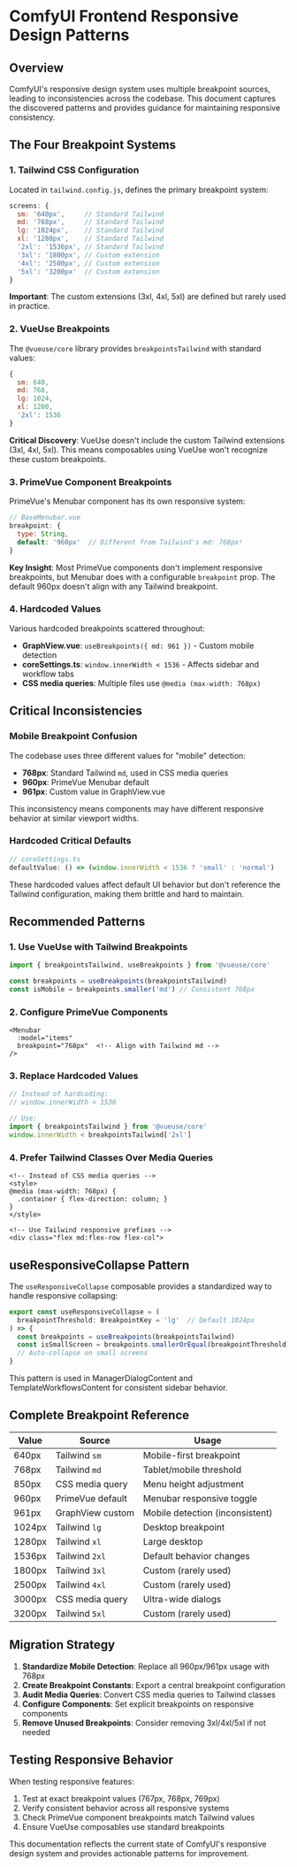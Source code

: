 # ComfyUI Frontend Responsive Design Patterns

## Overview

ComfyUI's responsive design system uses multiple breakpoint sources, leading to inconsistencies across the codebase. This document captures the discovered patterns and provides guidance for maintaining responsive consistency.

## The Four Breakpoint Systems

### 1. Tailwind CSS Configuration
Located in `tailwind.config.js`, defines the primary breakpoint system:

```javascript
screens: {
  sm: '640px',     // Standard Tailwind
  md: '768px',     // Standard Tailwind
  lg: '1024px',    // Standard Tailwind
  xl: '1280px',    // Standard Tailwind
  '2xl': '1536px', // Standard Tailwind
  '3xl': '1800px', // Custom extension
  '4xl': '2500px', // Custom extension
  '5xl': '3200px'  // Custom extension
}
```

**Important**: The custom extensions (3xl, 4xl, 5xl) are defined but rarely used in practice.

### 2. VueUse Breakpoints
The `@vueuse/core` library provides `breakpointsTailwind` with standard values:

```javascript
{
  sm: 640,
  md: 768,
  lg: 1024,
  xl: 1280,
  '2xl': 1536
}
```

**Critical Discovery**: VueUse doesn't include the custom Tailwind extensions (3xl, 4xl, 5xl). This means composables using VueUse won't recognize these custom breakpoints.

### 3. PrimeVue Component Breakpoints
PrimeVue's Menubar component has its own responsive system:

```javascript
// BaseMenubar.vue
breakpoint: {
  type: String,
  default: '960px'  // Different from Tailwind's md: 768px!
}
```

**Key Insight**: Most PrimeVue components don't implement responsive breakpoints, but Menubar does with a configurable `breakpoint` prop. The default 960px doesn't align with any Tailwind breakpoint.

### 4. Hardcoded Values
Various hardcoded breakpoints scattered throughout:

- **GraphView.vue**: `useBreakpoints({ md: 961 })` - Custom mobile detection
- **coreSettings.ts**: `window.innerWidth < 1536` - Affects sidebar and workflow tabs
- **CSS media queries**: Multiple files use `@media (max-width: 768px)`

## Critical Inconsistencies

### Mobile Breakpoint Confusion
The codebase uses three different values for "mobile" detection:
- **768px**: Standard Tailwind `md`, used in CSS media queries
- **960px**: PrimeVue Menubar default
- **961px**: Custom value in GraphView.vue

This inconsistency means components may have different responsive behavior at similar viewport widths.

### Hardcoded Critical Defaults
```typescript
// coreSettings.ts
defaultValue: () => (window.innerWidth < 1536 ? 'small' : 'normal')
```

These hardcoded values affect default UI behavior but don't reference the Tailwind configuration, making them brittle and hard to maintain.

## Recommended Patterns

### 1. Use VueUse with Tailwind Breakpoints
```typescript
import { breakpointsTailwind, useBreakpoints } from '@vueuse/core'

const breakpoints = useBreakpoints(breakpointsTailwind)
const isMobile = breakpoints.smaller('md') // Consistent 768px
```

### 2. Configure PrimeVue Components
```vue
<Menubar 
  :model="items"
  breakpoint="768px"  <!-- Align with Tailwind md -->
/>
```

### 3. Replace Hardcoded Values
```typescript
// Instead of hardcoding:
// window.innerWidth < 1536

// Use:
import { breakpointsTailwind } from '@vueuse/core'
window.innerWidth < breakpointsTailwind['2xl']
```

### 4. Prefer Tailwind Classes Over Media Queries
```vue
<!-- Instead of CSS media queries -->
<style>
@media (max-width: 768px) {
  .container { flex-direction: column; }
}
</style>

<!-- Use Tailwind responsive prefixes -->
<div class="flex md:flex-row flex-col">
```

## useResponsiveCollapse Pattern

The `useResponsiveCollapse` composable provides a standardized way to handle responsive collapsing:

```typescript
export const useResponsiveCollapse = (
  breakpointThreshold: BreakpointKey = 'lg'  // Default 1024px
) => {
  const breakpoints = useBreakpoints(breakpointsTailwind)
  const isSmallScreen = breakpoints.smallerOrEqual(breakpointThreshold)
  // Auto-collapse on small screens
}
```

This pattern is used in ManagerDialogContent and TemplateWorkflowsContent for consistent sidebar behavior.

## Complete Breakpoint Reference

| Value | Source | Usage |
|-------|--------|-------|
| 640px | Tailwind `sm` | Mobile-first breakpoint |
| 768px | Tailwind `md` | Tablet/mobile threshold |
| 850px | CSS media query | Menu height adjustment |
| 960px | PrimeVue default | Menubar responsive toggle |
| 961px | GraphView custom | Mobile detection (inconsistent) |
| 1024px | Tailwind `lg` | Desktop breakpoint |
| 1280px | Tailwind `xl` | Large desktop |
| 1536px | Tailwind `2xl` | Default behavior changes |
| 1800px | Tailwind `3xl` | Custom (rarely used) |
| 2500px | Tailwind `4xl` | Custom (rarely used) |
| 3000px | CSS media query | Ultra-wide dialogs |
| 3200px | Tailwind `5xl` | Custom (rarely used) |

## Migration Strategy

1. **Standardize Mobile Detection**: Replace all 960px/961px usage with 768px
2. **Create Breakpoint Constants**: Export a central breakpoint configuration
3. **Audit Media Queries**: Convert CSS media queries to Tailwind classes
4. **Configure Components**: Set explicit breakpoints on responsive components
5. **Remove Unused Breakpoints**: Consider removing 3xl/4xl/5xl if not needed

## Testing Responsive Behavior

When testing responsive features:
1. Test at exact breakpoint values (767px, 768px, 769px)
2. Verify consistent behavior across all responsive systems
3. Check PrimeVue component breakpoints match Tailwind values
4. Ensure VueUse composables use standard breakpoints

This documentation reflects the current state of ComfyUI's responsive design system and provides actionable patterns for improvement.